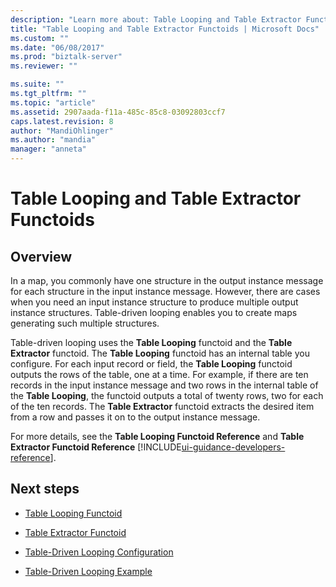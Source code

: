 ```yaml
---
description: "Learn more about: Table Looping and Table Extractor Functoids"
title: "Table Looping and Table Extractor Functoids | Microsoft Docs"
ms.custom: ""
ms.date: "06/08/2017"
ms.prod: "biztalk-server"
ms.reviewer: ""

ms.suite: ""
ms.tgt_pltfrm: ""
ms.topic: "article"
ms.assetid: 2907aada-f11a-485c-85c8-03092803ccf7
caps.latest.revision: 8
author: "MandiOhlinger"
ms.author: "mandia"
manager: "anneta"
---
```

# Table Looping and Table Extractor Functoids

## Overview
In a map, you commonly have one structure in the output instance message for each structure in the input instance message. However, there are cases when you need an input instance structure to produce multiple output instance structures. Table-driven looping enables you to create maps generating such multiple structures.  
  
 Table-driven looping uses the **Table Looping** functoid and the **Table Extractor** functoid. The **Table Looping** functoid has an internal table you configure. For each input record or field, the **Table Looping** functoid outputs the rows of the table, one at a time. For example, if there are ten records in the input instance message and two rows in the internal table of the **Table Looping**, the functoid outputs a total of twenty rows, two for each of the ten records. The **Table Extractor** functoid extracts the desired item from a row and passes it on to the output instance message.  
  
 For more details, see the **Table Looping Functoid Reference** and **Table Extractor Functoid Reference** [!INCLUDE[ui-guidance-developers-reference](../includes/ui-guidance-developers-reference.md)].
  
## Next steps
  
-   [Table Looping Functoid](../core/table-looping-functoid.md)  
  
-   [Table Extractor Functoid](../core/table-extractor-functoid.md)  
  
-   [Table-Driven Looping Configuration](../core/table-driven-looping-configuration.md)  
  
-   [Table-Driven Looping Example](../core/table-driven-looping-example.md)
